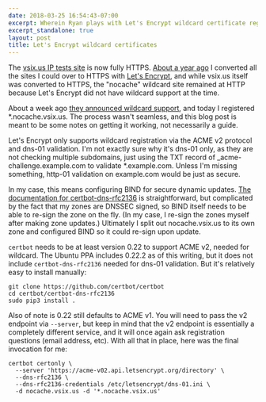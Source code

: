 ```yaml
---
date: 2018-03-25 16:54:43-07:00
excerpt: Wherein Ryan plays with Let's Encrypt wildcard certificate registration
excerpt_standalone: true
layout: post
title: Let's Encrypt wildcard certificates
---
```

The [vsix.us IP tests site](https://vsix.us/) is now fully HTTPS.  [About a year ago](https://www.finnie.org/2016/12/18/sure-lets-encrypt/) I converted all the sites I could over to HTTPS with [Let's Encrypt](https://letsencrypt.org/), and while vsix.us itself was converted to HTTPS, the "nocache" wildcard site remained at HTTP because Let's Encrypt did not have wildcard support at the time.

About a week ago [they announced wildcard support](https://community.letsencrypt.org/t/acme-v2-and-wildcard-certificate-support-is-live/55579), and today I registered *.nocache.vsix.us.  The process wasn't seamless, and this blog post is meant to be some notes on getting it working, not necessarily a guide.

Let's Encrypt only supports wildcard registration via the ACME v2 protocol and dns-01 validation.  I'm not exactly sure why it's dns-01 only, as they are not checking multiple subdomains, just using the TXT record of _acme-challenge.example.com to validate *.example.com.  Unless I'm missing something, http-01 validation on example.com would be just as secure.

In my case, this means configuring BIND for secure dynamic updates.  [The documentation for certbot-dns-rfc2136](https://certbot-dns-rfc2136.readthedocs.io/) is straightforward, but complicated by the fact that my zones are DNSSEC signed, so BIND itself needs to be able to re-sign the zone on the fly.  (In my case, I re-sign the zones myself after making zone updates.)  Ultimately I split out nocache.vsix.us to its own zone and configured BIND so it could re-sign upon update.

`certbot` needs to be at least version 0.22 to support ACME v2, needed for wildcard.  The Ubuntu PPA includes 0.22.2 as of this writing, but it does not include `certbot-dns-rfc2136` needed for dns-01 validation.  But it's relatively easy to install manually:

```
git clone https://github.com/certbot/certbot
cd certbot/certbot-dns-rfc2136
sudo pip3 install .
```

Also of note is 0.22 still defaults to ACME v1.  You will need to pass the v2 endpoint via `--server`, but keep in mind that the v2 endpoint is essentially a completely different service, and it will once again ask registration questions (email address, etc).  With all that in place, here was the final invocation for me:

```
certbot certonly \
  --server 'https://acme-v02.api.letsencrypt.org/directory' \
  --dns-rfc2136 \
  --dns-rfc2136-credentials /etc/letsencrypt/dns-01.ini \
  -d nocache.vsix.us -d '*.nocache.vsix.us'
```
